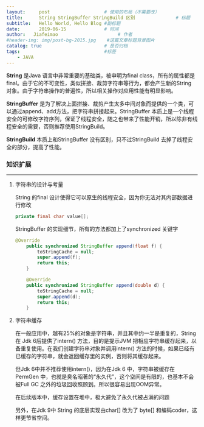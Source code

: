 ```yaml
---
layout:     post                    # 使用的布局（不需要改）
title:      String StringBuffer StringBuild 区别               # 标题 
subtitle:   Hello World, Hello Blog #副标题
date:       2019-06-15              # 时间
author:   Jiafeimao                      # 作者
#header-img: img/post-bg-2015.jpg    #这篇文章标题背景图片
catalog: true                       # 是否归档
tags:                               #标签
    - JAVA
---
```






**String** 是Java 语言中非常重要的基础类，被申明为final class，所有的属性都是final。由于它的不可变性，类似拼接、裁剪字符串等行为，都会产生新的String 对象。由于字符串操作的普遍性，所以相关操作对应用性能有明显影响。

**StringBuffer** 是为了解决上面拼接、裁剪产生太多中间对象而提供的一个类，可以通过append、add方法，把字符串拼接起来。StringBuffer 本质上是一个线程安全的可修改字符序列，保证了线程安全，随之也带来了性能开销，所以除非有线程安全的需要，否则推荐使用StringBuild。

**StringBuild** 本质上和StringBuffer 没有区别，只不过StringBuild 去掉了线程安全的部分，提高了性能。



### 知识扩展

------

1. 字符串的设计与考量

   String 的final 设计使得它可以原生的线程安全，因为你无法对其内部数据进行修改

   ```java
   private final char value[];
   ```

   StringBuffer 的实现细节，所有的方法都加上了synchronized 关键字

   ```java
   @Override
       public synchronized StringBuffer append(float f) {
           toStringCache = null;
           super.append(f);
           return this;
       }
   
       @Override
       public synchronized StringBuffer append(double d) {
           toStringCache = null;
           super.append(d);
           return this;
       }
   ```

2. 字符串缓存

   在一般应用中，越有25%的对象是字符串，并且其中约一半是重复的，String 在 Jdk 6后提供了intern() 方法，目的是提示JVM 把相应字符串缓存起来，以备重复使用。在我们创建字符串对象并调用intern() 方法的时候，如果已经有已缓存的字符串，就会返回缓存里的实例，否则将其缓存起来。

   但Jdk 6中并不推荐使用intern()，因为在Jdk 6 中，字符串被缓存在PermGen 中，也就是臭名昭著的“永久代”，这个空间是有限的，也基本不会被Full GC 之外的垃圾回收照顾到。所以很容易出现OOM异常。

   在后续版本中，缓存设置在堆中，极大避免了永久代被占满的问题

   另外，在Jdk 9中 String 的底层实现由char[] 改为了 byte[] 和编码coder，这样更节省空间。